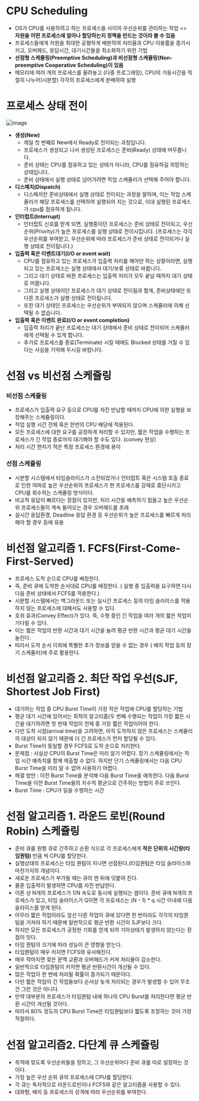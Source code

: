 <h1> CPU Scheduling </h1>

- OS가 CPU를 사용하려고 하는 프로세스들 사이의 우선순위를 관리하는 작업 => <b> 자원을 어떤 프로세스에 얼마나 할당하는지 정책을 만드는 것이라 볼 수 있음 </b>
- 프로세스들에게 자원을 최대한 공평하게 배분하여 처리율과 CPU 이용률을 증가시키고, 오버헤드, 응답시간, 대기시간들을 최소화하기 위한 기법
- <b> 선점형 스케쥴링(Preemptive Scheduling)과 비선점형 스케쥴링(Non-preemptive Cooperative Scheduling)이 있음 </b>
- 메모리에 여러 개의 프로세스를 올려놓고 (다중 프로그래밍), CPU의 가동시간을 적절히 나누어(시분할) 각각의 프로세스에게 분배하여 실행

<h1> 프로세스 상태 전이 </h1>

![image](https://user-images.githubusercontent.com/62228401/233276820-35ed1bbc-cc6b-48c1-b689-e6f4c8fe388f.png)

- <b> 생성(New) </b>
  - 제일 첫 번째로 New에서 Ready로 전이되는 과정입니다.
  - 프로세스가 생성되고 나서 생성된 프로세스는 준비(Ready) 상태에 머무릅니다.
  - 준비 상태는 CPU를 점유하고 있는 상태가 아니라, CPU를 점유하길 희망하는 상태입니다.
  - 준비 상태에서 실행 상태로 넘어가려면 작업 스케쥴러가 선택해 주어야 합니다.
- <b> 디스패치(Dispatch) </b>
  - 디스패치란 준비상태에서 실행 상태로 전이되는 과정을 말하며, 이는 작업 스케쥴러가 해당 프로세스를 선택하여 실행되어 지는 것으로, 이대 실행된 프로세스가 cpu를 점유하게 됩니다.
- <b> 인터럽트(Interrupt) </b>
  - 인터럽트 신호를 받게 되면, 실행중이던 프로세스는 준비 상태로 전이되고, 우선순위(Priority)가 높은 프로세스를 실행 상태로 전이시킵니다. (프로세스는 각각 우선순위를 부여받고, 우선순위에 따라 프로세스가 준비 상태로 전이되거나 실행 상태로 전이됩니다.)
- <b> 입출력 혹은 이벤트대기(I/O or event wait) </b>
  - CPU를 점유하고 있는 프로세스가 입출력 처리를 해야만 하는 상황이라면, 실행되고 있는 프로세스는 실행 상태에서 대기/보류 상태로 바뀝니다.
  - 그리고 대기 상태로 바뀐 프로세스는 입출력 처리가 모두 끝날 때까지 대기 상태로 머뭅니다.
  - 그리고 실행 상태이던 프로세스가 대기 상태로 전이됨과 함게, 준비상태에던 또 다른 프로세스가 실행 상태로 전이됩니다.
  - 또한 대기 상태인 프로세스는 우선순위가 부여되지 않으며 스케쥴러에 의해 선택될 수 없습니다.
- <b> 입출력 혹은 이벤트 완료(I/O or event completion) </b>
  - 입출력 처리가 끝난 프로세스는 대기 상태에서 준비 상태로 전이되어 스케쥴러에게 선택될 수 있게 합니다.
  - 추가로 프로세스를 종료(Terminate) 시킬 때에도 Blocked 상태를 거칠 수 있다는 사실을 기억해 두시길 바랍니다.

<h1> 선점 vs 비선점 스케쥴링 </h1>

<h3> 비선점 스케쥴링 </h3>

- 프로세스가 입출력 요구 등으로 CPU를 자진 반납할 때까지 CPU에 의한 실행을 보장해주는 스케쥴링이다.
- 작업 실행 시간 전체 혹은 한번의 CPU 배당에 적용된다.
- 모든 프로세스에 대한 요구를 공정하게 처리할 수 있지만, 짧은 작업을 수행하는 프로세스가 긴 작업 종료까지 대기해야 할 수도 있다. (convey 현상)
- 처리 시간 편차가 적은 특정 프로세스 환경에 용이

<h3> 선점 스케쥴링 </h3>

- 시분할 시스템에서 타임슬라이스가 소진되었거나 인터럽트 혹은 시스템 호출 종료로 인한 여파로 높은 우선순위의 프로세스가 현 프로세스를 강제로 중단시키고 CPU를 회수하는 스케쥴링 방식이다.
- 비교적 응답이 빠르다는 장점이 있지만, 처리 시간을 예측하기 힘들고 높은 우선순위 프로세스들이 계속 들어오는 경우 오버헤드를 초래
- 실시간 응답환경, Deadline 응답 환경 등 우선순위가 높은 프로세스를 빠르게 처리해야 할 경우 등에 유용

<h1> 비선점 알고리즘 1. FCFS(First-Come-First-Served) </h1>

- 프로세스 도착 순으로 CPU를 배정한다.
- 즉, 준비 큐에 도착한 순서대로 CPU를 배정한다. ( 실행 중 입출력을 요구하면 다시 다음 준비 상태에서 FCFS를 적용한다.)
- 시분할 시스템에서는 백그라운드 또는 실시간 프로세스 등의 타임 슬라이스를 적용하지 않는 프로세스에 대해서도 사용할 수 있다.
- 호위 효과(Convey Effect)가 있다. 즉, 수행 중인 긴 작업을 여러 개의 짧은 작업이 기다릴 수 있다.
- 이는 짧은 작업의 반환 시간과 대기 시간을 늘려 평균 반환 시간과 평균 대기 시간을 늘린다.
- 따라서 도착 순서 이외에 특별한 추가 정보를 얻을 수 없는 경우 ( 배치 작업 등의 장기 스케쥴러)에 주로 활용한다.

<h1> 비선점 알고리즘 2. 최단 작업 우선(SJF, Shortest Job First) </h1>

- 대기하는 작업 중 CPU Burst Time이 가장 작은 작업에 CPU를 할당하는 기법
- 평균 대기 시간에 있어서는 최적의 알고리즘(두 번째 수행되는 작업이 가장 짧은 시간을 대기하려면 첫 번재 작업이 전체 중 가장 짧은 작업이어야 한다.
- 다만 도착 시점(arrival time)을 고려하면, 아직 도착하지 않은 프로세스는 스케쥴리의 대상이 되지 않기 때문에 더 긴 프로세스가 먼저 할당될 수 있다.
- Burst Time이 동일할 경우 FCFS로 도착 순으로 처리한다.
- 문제점 : 사실상 CPU의 Burst Time은 미리 알기 어렵다. 장기 스케쥴링에서는 작업 시간 예측치를 함께 제출할 수 없다. 하지만 단기 스케쥴링에서는 다음 CPU Burst Time을 미리 알 수 없어 사용하기 어렵다.
- 해결 방안 : 이전 Burst Time을 분석해 다음 Burst Time을 예측한다. 다음 Burst Time을 이전 Burst Time들의 지수적 평균으로 간주하는 방법이 주로 쓰인다.
- Burst Time : CPU가 일을 수행하는 시간

<h1> 선점 알고리즘 1. 라운드 로빈(Round Robin) 스케쥴링 </h1>

- 준비 큐를 원형 큐로 간주하고 순환 식으로 각 프로세스에게 <b> 작은 단위의 시간량(타임퀀텀) </b>만큼 씩 CPU를 할당한다.
- 실행상태의 프로세스는 타임 퀀텀이 지나면 선점된다.(타임퀀텀은 타임 슬라이스와 마찬가지의 개념이다.
- 새로운 프로세스가 부가될 때는 큐의 맨 뒤에 덧붙여 진다.
- 물론 입출력이 발생하면 CPU를 자진 반납한다.
- 이론 상 N개의 프로세스가 1/N 속도로 동시에 실행되는 셈이다. 준비 큐에 N개의 프로세스가 있고, 타임 슬라이스가 Q이면 각 프로세스는 (N - 1) * q 시간 이내에 다음 슬라이스를 받게 된다.
- 아무리 짧은 작업이라도 앞선 다른 작업이 큐에 있다면 한 번이라도 각각의 타임퀀텀을 거쳐야 하기 때문에 일반적으로 평균 반환 시간이 SJF보다 크다.
- 하지만 모든 프로세스가 공정한 기회를 얻게 되어 기아상태가 발생하지 않는다는 장점이 잇다.
- 타임 퀀텀의 크기에 따라 성능이 큰 영향을 받는다.
- 타임퀀텀이 매우 커지면 FCFS와 유사해진다.
- 매우 작아지면 잦은 문맥 교환과 오버헤드가 커져 처리율이 감소한다.
- 일반적으로 타임퀀텀이 커지면 평균 반환시간이 개선될 수 있다.
- 많은 작업이 한 번에 처리될 확률이 증가되기 때문이다.
- 다만 짧은 작업이 긴 작업들보다 순서상 늦게 처리되는 경우가 발생할 수 있어 무조건 그런 것은 아니다.
- 만약 대부분의 프로세스가 타임퀀텀 내에 하나의 CPU Burst를 처리한다면 평균 반환 시간이 개선될 것이다.
- 따라서 80% 정도의 CPU Burst Time은 타임퀀텀보다 짧도록 조정하는 것이 가장 적절하다. 

<h1> 선점 알고리즘2. 다단계 큐 스케쥴링 </h1>

- 목적에 맞도록 우선순위들을 정하고, 그 우선순위마다 준비 큐를 따로 설정하는 것이다.
- 가장 높은 우선 순위 큐의 프로세스에 CPU를 할당한다.
- 각 큐는 독자적으로 라운드로빈이나 FCFS와 같은 알고리즘을 사용할 수 있다.
- 대화형, 배치 등 프로세스의 성격에 따라 우선순위를 부여한다.

